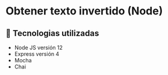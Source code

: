# Obtener texto invertido (Node)

## 🔧 Tecnologias utilizadas
- Node JS versión 12
- Express versión 4
- Mocha
- Chai